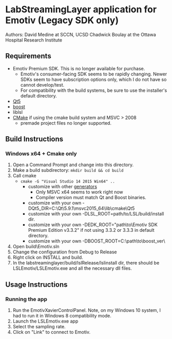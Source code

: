 # LabStreamingLayer application for Emotiv (Legacy SDK only)

Authors:
David Medine at SCCN, UCSD
Chadwick Boulay at the Ottawa Hospital Research Institute

## Requirements

* Emotiv Premium SDK. This is no longer available for purchase.
    * Emotiv's consumer-facing SDK seems to be rapidly changing. Newer SDKs seem to have subscription options only, which I do not have so cannot develop/test.
    * For compatibility with the build systems, be sure to use the installer's default directory.
* [Qt5](https://www.qt.io/download-open-source/)
* [boost](https://sourceforge.net/projects/boost/files/boost-binaries/)
* liblsl
* [CMake](https://cmake.org/download/) if using the cmake build system and MSVC > 2008
    * premade project files no longer supported.

## Build Instructions

### Windows x64 + Cmake only

1. Open a Command Prompt and change into this directory.
1. Make a build subdirectory: `mkdir build && cd build`
1. Call cmake
    * `cmake -G "Visual Studio 14 2015 Win64" ..`
        * customize with other [generators](https://cmake.org/cmake/help/latest/manual/cmake-generators.7.html#visual-studio-generators)
            * Only MSVC x64 seems to work right now
            * Compiler version must match Qt and Boost binaries.
        * customize with your own -DQt5_DIR=C:\Qt\5.9.1\msvc2015_64\lib\cmake\Qt5
        * customize with your own -DLSL_ROOT=path/to/LSL/build/install dir.
        * customize with your own -DEDK_ROOT="path\to\Emotiv SDK Premium Edition v3.3.2" if not using 3.3.2 or 3.3.3 in default directory.
        * customize with your own -DBOOST_ROOT=C:\path\to\boost_ver\
1. Open build\Emotiv.sln
1. Change the configuration from Debug to Release
1. Right click on INSTALL and build.
1. In the labstreaminglayer/build/lslRelease/lslinstall dir, there should be LSLEmotiv/LSLEmotiv.exe and all the necessary dll files.

## Usage Instructions

### Running the app

1. Run the EmotivXavierControlPanel. Note, on my Windows 10 system, I had to run it in Windows 8 compatibility mode.
1. Launch the LSLEmotiv.exe app
1. Select the sampling rate.
1. Click on "Link" to connect to Emotiv.